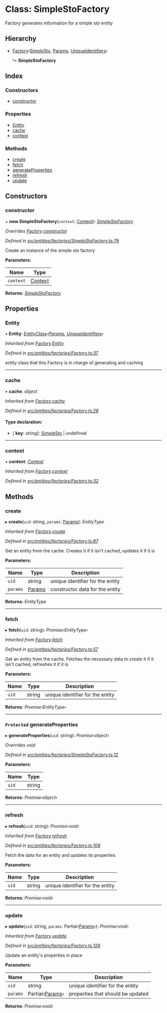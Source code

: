 # Class: SimpleStoFactory

Factory generates information for a simple sto entity

## Hierarchy

- [Factory](_entities_factories_factory_.factory.md)‹[SimpleSto](_entities_simplesto_.simplesto.md), [Params](../interfaces/_entities_simplesto_.params.md), [UniqueIdentifiers](../interfaces/_entities_sto_.uniqueidentifiers.md)›

  ↳ **SimpleStoFactory**

## Index

### Constructors

- [constructor](_entities_factories_simplestofactory_.simplestofactory.md#constructor)

### Properties

- [Entity](_entities_factories_simplestofactory_.simplestofactory.md#entity)
- [cache](_entities_factories_simplestofactory_.simplestofactory.md#cache)
- [context](_entities_factories_simplestofactory_.simplestofactory.md#context)

### Methods

- [create](_entities_factories_simplestofactory_.simplestofactory.md#create)
- [fetch](_entities_factories_simplestofactory_.simplestofactory.md#fetch)
- [generateProperties](_entities_factories_simplestofactory_.simplestofactory.md#protected-generateproperties)
- [refresh](_entities_factories_simplestofactory_.simplestofactory.md#refresh)
- [update](_entities_factories_simplestofactory_.simplestofactory.md#update)

## Constructors

### constructor

\+ **new SimpleStoFactory**(`context`: [Context](_context_.context.md)): _[SimpleStoFactory](_entities_factories_simplestofactory_.simplestofactory.md)_

_Overrides [Factory](_entities_factories_factory_.factory.md).[constructor](_entities_factories_factory_.factory.md#constructor)_

_Defined in [src/entities/factories/SimpleStoFactory.ts:79](https://github.com/PolymathNetwork/polymath-sdk/blob/a1cd5e3/src/entities/factories/SimpleStoFactory.ts#L79)_

Create an instance of the simple sto factory

**Parameters:**

| Name      | Type                            |
| --------- | ------------------------------- |
| `context` | [Context](_context_.context.md) |

**Returns:** _[SimpleStoFactory](_entities_factories_simplestofactory_.simplestofactory.md)_

## Properties

### Entity

• **Entity**: _[EntityClass](../interfaces/_entities_factories_factory_.entityclass.md)‹[Params](../interfaces/_entities_simplesto_.params.md), [UniqueIdentifiers](../interfaces/_entities_sto_.uniqueidentifiers.md)›_

_Inherited from [Factory](_entities_factories_factory_.factory.md).[Entity](_entities_factories_factory_.factory.md#entity)_

_Defined in [src/entities/factories/Factory.ts:37](https://github.com/PolymathNetwork/polymath-sdk/blob/a1cd5e3/src/entities/factories/Factory.ts#L37)_

entity class that this Factory is in charge of generating and caching

---

### cache

• **cache**: _object_

_Inherited from [Factory](_entities_factories_factory_.factory.md).[cache](_entities_factories_factory_.factory.md#cache)_

_Defined in [src/entities/factories/Factory.ts:28](https://github.com/PolymathNetwork/polymath-sdk/blob/a1cd5e3/src/entities/factories/Factory.ts#L28)_

#### Type declaration:

- \[ **key**: _string_\]: [SimpleSto](_entities_simplesto_.simplesto.md) | undefined

---

### context

• **context**: _[Context](_context_.context.md)_

_Inherited from [Factory](_entities_factories_factory_.factory.md).[context](_entities_factories_factory_.factory.md#context)_

_Defined in [src/entities/factories/Factory.ts:32](https://github.com/PolymathNetwork/polymath-sdk/blob/a1cd5e3/src/entities/factories/Factory.ts#L32)_

## Methods

### create

▸ **create**(`uid`: string, `params`: [Params](../interfaces/_entities_simplesto_.params.md)): _EntityType_

_Inherited from [Factory](_entities_factories_factory_.factory.md).[create](_entities_factories_factory_.factory.md#create)_

_Defined in [src/entities/factories/Factory.ts:87](https://github.com/PolymathNetwork/polymath-sdk/blob/a1cd5e3/src/entities/factories/Factory.ts#L87)_

Get an entity from the cache. Creates it if it isn't cached, updates it if it is

**Parameters:**

| Name     | Type                                                   | Description                      |
| -------- | ------------------------------------------------------ | -------------------------------- |
| `uid`    | string                                                 | unique identifier for the entity |
| `params` | [Params](../interfaces/_entities_simplesto_.params.md) | constructor data for the entity  |

**Returns:** _EntityType_

---

### fetch

▸ **fetch**(`uid`: string): _Promise‹EntityType›_

_Inherited from [Factory](_entities_factories_factory_.factory.md).[fetch](_entities_factories_factory_.factory.md#fetch)_

_Defined in [src/entities/factories/Factory.ts:57](https://github.com/PolymathNetwork/polymath-sdk/blob/a1cd5e3/src/entities/factories/Factory.ts#L57)_

Get an entity from the cache. Fetches the necessary data to create it if it isn't cached, refreshes it if it is

**Parameters:**

| Name  | Type   | Description                      |
| ----- | ------ | -------------------------------- |
| `uid` | string | unique identifier for the entity |

**Returns:** _Promise‹EntityType›_

---

### `Protected` generateProperties

▸ **generateProperties**(`uid`: string): _Promise‹object›_

_Overrides void_

_Defined in [src/entities/factories/SimpleStoFactory.ts:12](https://github.com/PolymathNetwork/polymath-sdk/blob/a1cd5e3/src/entities/factories/SimpleStoFactory.ts#L12)_

**Parameters:**

| Name  | Type   |
| ----- | ------ |
| `uid` | string |

**Returns:** _Promise‹object›_

---

### refresh

▸ **refresh**(`uid`: string): _Promise‹void›_

_Inherited from [Factory](_entities_factories_factory_.factory.md).[refresh](_entities_factories_factory_.factory.md#refresh)_

_Defined in [src/entities/factories/Factory.ts:108](https://github.com/PolymathNetwork/polymath-sdk/blob/a1cd5e3/src/entities/factories/Factory.ts#L108)_

Fetch the data for an entity and updates its properties

**Parameters:**

| Name  | Type   | Description                      |
| ----- | ------ | -------------------------------- |
| `uid` | string | unique identifier for the entity |

**Returns:** _Promise‹void›_

---

### update

▸ **update**(`uid`: string, `params`: Partial‹[Params](../interfaces/_entities_simplesto_.params.md)›): _Promise‹void›_

_Inherited from [Factory](_entities_factories_factory_.factory.md).[update](_entities_factories_factory_.factory.md#update)_

_Defined in [src/entities/factories/Factory.ts:126](https://github.com/PolymathNetwork/polymath-sdk/blob/a1cd5e3/src/entities/factories/Factory.ts#L126)_

Update an entity's properties in place

**Parameters:**

| Name     | Type                                                            | Description                       |
| -------- | --------------------------------------------------------------- | --------------------------------- |
| `uid`    | string                                                          | unique identifier for the entity  |
| `params` | Partial‹[Params](../interfaces/_entities_simplesto_.params.md)› | properties that should be updated |

**Returns:** _Promise‹void›_
